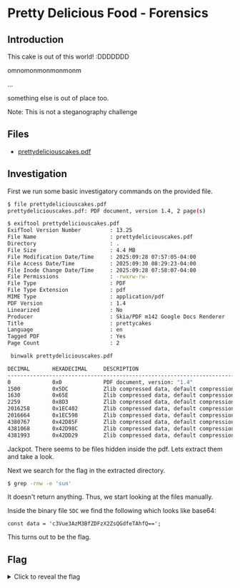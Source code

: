 # Pretty Delicious Food - Forensics
## Introduction
This cake is out of this world! :DDDDDDD

omnomonmonmonmonm

...

something else is out of place too.

Note: This is not a steganography challenge

## Files
* [prettydeliciouscakes.pdf](prettydeliciouscakes.pdf)

## Investigation
First we run some basic investigatory commands on the provided file.

```bash
$ file prettydeliciouscakes.pdf 
prettydeliciouscakes.pdf: PDF document, version 1.4, 2 page(s)
```

```bash
$ exiftool prettydeliciouscakes.pdf 
ExifTool Version Number         : 13.25
File Name                       : prettydeliciouscakes.pdf
Directory                       : .
File Size                       : 4.4 MB
File Modification Date/Time     : 2025:09:28 07:57:05-04:00
File Access Date/Time           : 2025:09:30 08:29:23-04:00
File Inode Change Date/Time     : 2025:09:28 07:58:07-04:00
File Permissions                : -rwxrw-rw-
File Type                       : PDF
File Type Extension             : pdf
MIME Type                       : application/pdf
PDF Version                     : 1.4
Linearized                      : No
Producer                        : Skia/PDF m142 Google Docs Renderer
Title                           : prettycakes
Language                        : en
Tagged PDF                      : Yes
Page Count                      : 2
```

```bash
 binwalk prettydeliciouscakes.pdf 

DECIMAL       HEXADECIMAL     DESCRIPTION
--------------------------------------------------------------------------------
0             0x0             PDF document, version: "1.4"
1500          0x5DC           Zlib compressed data, default compression
1630          0x65E           Zlib compressed data, default compression
2259          0x8D3           Zlib compressed data, default compression
2016258       0x1EC402        Zlib compressed data, default compression
2016664       0x1EC598        Zlib compressed data, default compression
4380767       0x42D85F        Zlib compressed data, default compression
4381068       0x42D98C        Zlib compressed data, default compression
4381993       0x42DD29        Zlib compressed data, default compression
```

Jackpot. There seems to be files hidden inside the pdf. Lets extract them and take a look.

Next we search for the flag in the extracted directory.

```bash
$ grep -rnw -e 'sun' 
```

It doesn't return anything. Thus, we start looking at the files manually.

Inside the binary file `5DC` we find the following which looks like base64:

```text
const data = 'c3Vue3AzM3BfZDFzX2ZsQGdfeTAhfQ==';
```

This turns out to be the flag.

## Flag
<details>
<summary>Click to reveal the flag</summary>

```text
sun{p33p_d1s_fl@g_y0!}
```